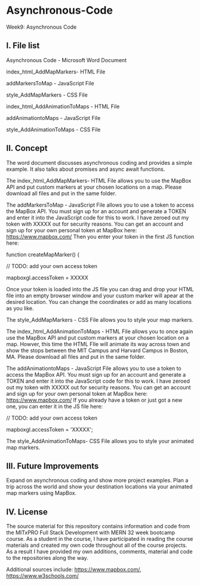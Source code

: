 # Asynchronous-Code
Week9: Asynchronous Code

I. File list
------------
Asynchronous Code - Microsoft Word Document

index_html_AddMapMarkers- HTML File

addMarkersToMap - JavaScript File

style_AddMapMarkers - CSS File

index_html_AddAnimationToMaps - HTML File

addAnimationtoMaps - JavaScript File

style_AddAnimationToMaps - CSS File


II. Concept
----------
The word document discusses asynchronous coding and provides a simple example. It also talks about promises and async await functions.

The index_html_AddMapMarkers- HTML File allows you to use the MapBox API and put custom markers at your chosen locations on a map. Please download all files and put in the same folder.

The addMarkersToMap - JavaScript File allows you to use a token to access the MapBox API. You must sign up for an account and generate a TOKEN and enter it into the JavaScript code for this to work. I have zeroed out my token with XXXXX out for security reasons. You can get an account and sign up for your own personal token at MapBox here: https://www.mapbox.com/ Then you enter your token in the first JS function here: 

function createMapMarker() {
  
  // TODO: add your own access token
  
  mapboxgl.accessToken = XXXXX
  
Once your token is loaded into the JS file you can drag and drop your HTML file into an empty browser window and your custom marker will apear at the desired location. You can change the coordinates or add as many locations as you like.
  
The style_AddMapMarkers - CSS File allows you to style your map markers.

The index_html_AddAnimationToMaps - HTML File allows you to once again use the MapBox API and put custom markers at your chosen location on a map. Howver, this time the HTML FIle will animate its way across town and show the stops between the MIT Campus and Harvard Campus in Boston, MA. Please download all files and put in the same folder.

The addAnimationtoMaps - JavaScript File allows you to use a token to access the MapBox API. You must sign up for an account and generate a TOKEN and enter it into the JavaScript code for this to work. I have zeroed out my token with XXXXX out for security reasons. You can get an account and sign up for your own personal token at MapBox here: https://www.mapbox.com/ If you already have a token or just got a new one, you can enter it in the JS file here: 

// TODO: add your own access token

mapboxgl.accessToken = 'XXXXX';
  
The style_AddAnimationToMaps- CSS File allows you to style your animated map markers.
  

III. Future Improvements
----------
Expand on asynchronous coding and show more project examples.  Plan a trip across the world and show your destination locations via your animated map markers using MapBox.

IV.  License
----------
The source material for this repository contains information and code from the MITxPRO Full Stack Development with MERN 32 week bootcamp course.
As a student in the course, I have participated in reading the course materials and created my own code throughout all of the course projects. As a result I have provided my own additions, comments, material and code to the repositories along the way.

Additional sources include: https://www.mapbox.com/,  https://www.w3schools.com/
